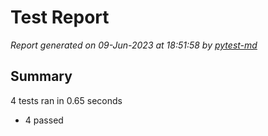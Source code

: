 # Test Report

*Report generated on 09-Jun-2023 at 18:51:58 by [pytest-md]*

[pytest-md]: https://github.com/hackebrot/pytest-md

## Summary

4 tests ran in 0.65 seconds

- 4 passed

